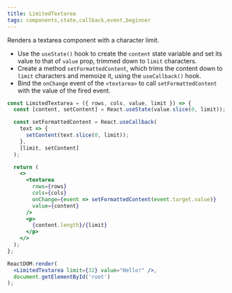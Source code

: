 ```yaml
---
title: LimitedTextarea
tags: components,state,callback,event,beginner
---
```


Renders a textarea component with a character limit.

- Use the `useState()` hook to create the `content` state variable and set its value to that of `value` prop, trimmed down to `limit` characters.
- Create a method `setFormattedContent`, which trims the content down to `limit` characters and memoize it, using the `useCallback()` hook.
- Bind the `onChange` event of the `<textarea>` to call `setFormattedContent` with the value of the fired event.

```jsx
const LimitedTextarea = ({ rows, cols, value, limit }) => {
  const [content, setContent] = React.useState(value.slice(0, limit));

  const setFormattedContent = React.useCallback(
    text => {
      setContent(text.slice(0, limit));
    },
    [limit, setContent]
  );

  return (
    <>
      <textarea
        rows={rows}
        cols={cols}
        onChange={event => setFormattedContent(event.target.value)}
        value={content}
      />
      <p>
        {content.length}/{limit}
      </p>
    </>
  );
};
```

```jsx
ReactDOM.render(
  <LimitedTextarea limit={32} value="Hello!" />,
  document.getElementById('root')
);
```
